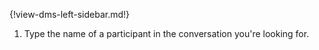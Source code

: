 {!view-dms-left-sidebar.md!}

1. Type the name of a participant in the conversation you're looking for.
